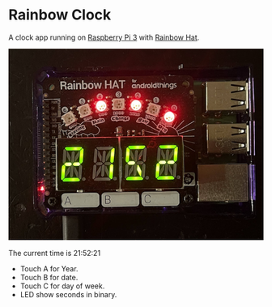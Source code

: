 # Rainbow Clock

A clock app running on [Raspberry Pi 3](https://www.raspberrypi.com/products/raspberry-pi-3-model-b-plus/) 
with [Rainbow Hat](https://shop.pimoroni.com/products/rainbow-hat).

![rainbow clock](rainbow_clock.png)

The current time is 21:52:21

* Touch A for Year.
* Touch B for date.
* Touch C for day of week.
* LED show seconds in binary. 